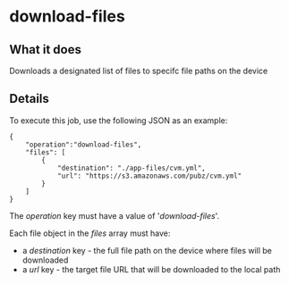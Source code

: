 # download-files

## What it does

Downloads a designated list of files to specifc file paths on the device

## Details

To execute this job, use the following JSON as an example:
```
{
    "operation":"download-files",
    "files": [
        {
            "destination": "./app-files/cvm.yml",
            "url": "https://s3.amazonaws.com/pubz/cvm.yml"
        }
    ]
}
```

The *operation* key must have a value of '*download-files*'.

Each file object in the *files* array must have:
* a *destination* key - the full file path on the device where files will be downloaded
* a *url* key - the target file URL that will be downloaded to the local path
